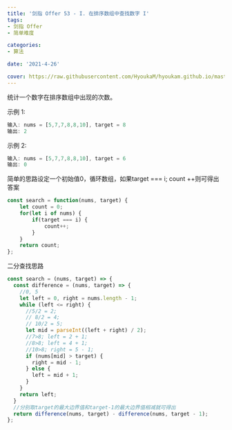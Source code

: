 ```yaml
---
title: '剑指 Offer 53 - I. 在排序数组中查找数字 I'
tags:
- 剑指 Offer
- 简单难度

categories:
- 算法

date: '2021-4-26'

cover: https://raw.githubusercontent.com/HyoukaM/hyoukam.github.io/master/assets/image/%E5%89%91%E6%8C%87offer.jpeg
---
```


统计一个数字在排序数组中出现的次数。

示例 1:

```javascript
输入: nums = [5,7,7,8,8,10], target = 8
输出: 2
```

示例 2:

```javascript
输入: nums = [5,7,7,8,8,10], target = 6
输出: 0
```

简单的思路设定一个初始值0，循环数组，如果target === i; count ++则可得出答案

```javascript
const search = function(nums, target) {
    let count = 0;
    for(let i of nums) {
        if(target === i) {
            count++;
        }
    }
    return count;
};
```

二分查找思路

```javascript
const search = (nums, target) => {
  const difference = (nums, target) => {
    //0, 5
    let left = 0, right = nums.length - 1;
    while (left <= right) {
      //5/2 = 2;
      // 8/2 = 4;
      // 10/2 = 5;
      let mid = parseInt((left + right) / 2);
      //7>8; left = 2 + 1;
      //8>8; left = 4 + 1;
      //10>8; right = 5 - 1;
      if (nums[mid] > target) {
        right = mid - 1;
      } else {
        left = mid + 1;
      }
    }
    return left;
  }
  //分别取target的最大边界值和target-1的最大边界值相减就可得出
  return difference(nums, target) - difference(nums, target - 1);
};
```
